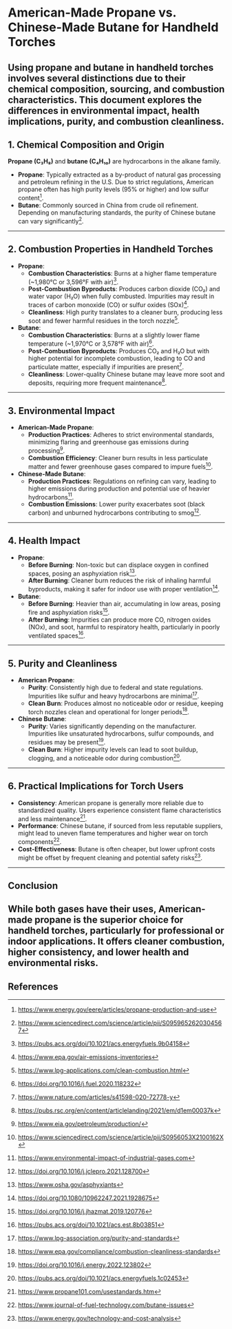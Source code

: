 # American-Made Propane vs. Chinese-Made Butane for Handheld Torches
Using propane and butane in handheld torches involves several distinctions due to their chemical composition, sourcing, and combustion characteristics. This document explores the differences in environmental impact, health implications, purity, and combustion cleanliness.
---
## 1. Chemical Composition and Origin
**Propane (C₃H₈)** and **butane (C₄H₁₀)** are hydrocarbons in the alkane family.
- **Propane**: Typically extracted as a by-product of natural gas processing and petroleum refining in the U.S. Due to strict regulations, American propane often has high purity levels (95% or higher) and low sulfur content[^1].
- **Butane**: Commonly sourced in China from crude oil refinement. Depending on manufacturing standards, the purity of Chinese butane can vary significantly[^2].
---
## 2. Combustion Properties in Handheld Torches
- **Propane**:
  - **Combustion Characteristics**: Burns at a higher flame temperature (~1,980°C or 3,596°F with air)[^3].
  - **Post-Combustion Byproducts**: Produces carbon dioxide (CO₂) and water vapor (H₂O) when fully combusted. Impurities may result in traces of carbon monoxide (CO) or sulfur oxides (SOx)[^4].
  - **Cleanliness**: High purity translates to a cleaner burn, producing less soot and fewer harmful residues in the torch nozzle[^5].
- **Butane**:
  - **Combustion Characteristics**: Burns at a slightly lower flame temperature (~1,970°C or 3,578°F with air)[^6].
  - **Post-Combustion Byproducts**: Produces CO₂ and H₂O but with higher potential for incomplete combustion, leading to CO and particulate matter, especially if impurities are present[^7].
  - **Cleanliness**: Lower-quality Chinese butane may leave more soot and deposits, requiring more frequent maintenance[^8].
---
## 3. Environmental Impact
- **American-Made Propane**:
  - **Production Practices**: Adheres to strict environmental standards, minimizing flaring and greenhouse gas emissions during processing[^9].
  - **Combustion Efficiency**: Cleaner burn results in less particulate matter and fewer greenhouse gases compared to impure fuels[^10].
- **Chinese-Made Butane**:
  - **Production Practices**: Regulations on refining can vary, leading to higher emissions during production and potential use of heavier hydrocarbons[^11].
  - **Combustion Emissions**: Lower purity exacerbates soot (black carbon) and unburned hydrocarbons contributing to smog[^12].
---
## 4. Health Impact
- **Propane**:
  - **Before Burning**: Non-toxic but can displace oxygen in confined spaces, posing an asphyxiation risk[^13].
  - **After Burning**: Cleaner burn reduces the risk of inhaling harmful byproducts, making it safer for indoor use with proper ventilation[^14].
- **Butane**:
  - **Before Burning**: Heavier than air, accumulating in low areas, posing fire and asphyxiation risks[^15].
  - **After Burning**: Impurities can produce more CO, nitrogen oxides (NOx), and soot, harmful to respiratory health, particularly in poorly ventilated spaces[^16].
---
## 5. Purity and Cleanliness
- **American Propane**:
  - **Purity**: Consistently high due to federal and state regulations. Impurities like sulfur and heavy hydrocarbons are minimal[^17].
  - **Clean Burn**: Produces almost no noticeable odor or residue, keeping torch nozzles clean and operational for longer periods[^18].
- **Chinese Butane**:
  - **Purity**: Varies significantly depending on the manufacturer. Impurities like unsaturated hydrocarbons, sulfur compounds, and residues may be present[^19].
  - **Clean Burn**: Higher impurity levels can lead to soot buildup, clogging, and a noticeable odor during combustion[^20].
---
## 6. Practical Implications for Torch Users
- **Consistency**: American propane is generally more reliable due to standardized quality. Users experience consistent flame characteristics and less maintenance[^21].
- **Performance**: Chinese butane, if sourced from less reputable suppliers, might lead to uneven flame temperatures and higher wear on torch components[^22].
- **Cost-Effectiveness**: Butane is often cheaper, but lower upfront costs might be offset by frequent cleaning and potential safety risks[^23].
---
## Conclusion
While both gases have their uses, **American-made propane** is the superior choice for handheld torches, particularly for professional or indoor applications. It offers cleaner combustion, higher consistency, and lower health and environmental risks.
---
## References
[^1]: https://www.energy.gov/eere/articles/propane-production-and-use  
[^2]: https://www.sciencedirect.com/science/article/pii/S0959652620304567  
[^3]: https://pubs.acs.org/doi/10.1021/acs.energyfuels.9b04158  
[^4]: https://www.epa.gov/air-emissions-inventories  
[^5]: https://www.lpg-applications.com/clean-combustion.html  
[^6]: https://doi.org/10.1016/j.fuel.2020.118232  
[^7]: https://www.nature.com/articles/s41598-020-72778-y  
[^8]: https://pubs.rsc.org/en/content/articlelanding/2021/em/d1em00037k  
[^9]: https://www.eia.gov/petroleum/production/  
[^10]: https://www.sciencedirect.com/science/article/pii/S0956053X2100162X  
[^11]: https://www.environmental-impact-of-industrial-gases.com  
[^12]: https://doi.org/10.1016/j.jclepro.2021.128700  
[^13]: https://www.osha.gov/asphyxiants  
[^14]: https://doi.org/10.1080/10962247.2021.1928675  
[^15]: https://doi.org/10.1016/j.jhazmat.2019.120776  
[^16]: https://pubs.acs.org/doi/10.1021/acs.est.8b03851  
[^17]: https://www.lpg-association.org/purity-and-standards  
[^18]: https://www.epa.gov/compliance/combustion-cleanliness-standards  
[^19]: https://doi.org/10.1016/j.energy.2022.123802  
[^20]: https://pubs.acs.org/doi/10.1021/acs.energyfuels.1c02453  
[^21]: https://www.propane101.com/usestandards.htm  
[^22]: https://www.journal-of-fuel-technology.com/butane-issues  
[^23]: https://www.energy.gov/technology-and-cost-analysis
